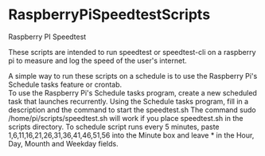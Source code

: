 # RaspberryPiSpeedtestScripts
Raspberry PI Speedtest 

These scripts are intended to run speedtest or speedtest-cli on a raspberry pi to measure and log the speed of the user's internet.

A simple way to run these scripts on a schedule is to use the Raspberry Pi's Schedule tasks feature or crontab.  
To use the Raspberry Pi's Schedule tasks program, create a new scheduled task that launches recurrently. 
Using the Schedule tasks program, fill in a description and the command to start the speedtest.sh 
The command sudo /home/pi/scripts/speedtest.sh will work if you place speedtest.sh in the scripts directory. 
To schedule script runs every 5 minutes, paste 1,6,11,16,21,26,31,36,41,46,51,56 into the Minute box and leave * in the Hour, Day, Mounth and Weekday fields. 

